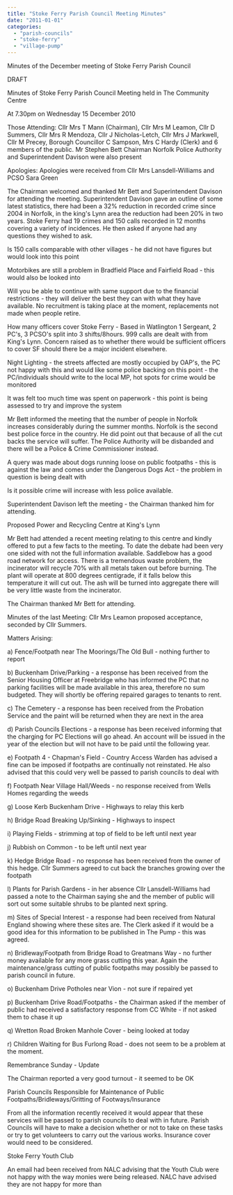 ```yaml
---
title: "Stoke Ferry Parish Council Meeting Minutes"
date: "2011-01-01"
categories: 
  - "parish-councils"
  - "stoke-ferry"
  - "village-pump"
---
```


Minutes of the December meeting of Stoke Ferry Parish Council

DRAFT

Minutes of Stoke Ferry Parish Council Meeting held in The Community Centre

At 7.30pm on Wednesday 15 December 2010

Those Attending: Cllr Mrs T Mann (Chairman), Cllr Mrs M Leamon, Cllr D Summers, Cllr Mrs R Mendoza, Cllr J Nicholas-Letch, Cllr Mrs J Markwell, Cllr M Precey, Borough Councillor C Sampson, Mrs C Hardy (Clerk) and 6 members of the public. Mr Stephen Bett Chairman Norfolk Police Authority and Superintendent Davison were also present

Apologies: Apologies were received from Cllr Mrs Lansdell-Williams and PCSO Sara Green

The Chairman welcomed and thanked Mr Bett and Superintendent Davison for attending the meeting. Superintendent Davison gave an outline of some latest statistics, there had been a 32% reduction in recorded crime since 2004 in Norfolk, in the king's Lynn area the reduction had been 20% in two years. Stoke Ferry had 19 crimes and 150 calls recorded in 12 months covering a variety of incidences. He then asked if anyone had any questions they wished to ask.

Is 150 calls comparable with other villages - he did not have figures but would look into this point

Motorbikes are still a problem in Bradfield Place and Fairfield Road - this would also be looked into

Will you be able to continue with same support due to the financial restrictions - they will deliver the best they can with what they have available. No recruitment is taking place at the moment, replacements not made when people retire.

How many officers cover Stoke Ferry - Based in Watlington 1 Sergeant, 2 PC's, 3 PCSO's split into 3 shifts/8hours. 999 calls are dealt with from King's Lynn. Concern raised as to whether there would be sufficient officers to cover SF should there be a major incident elsewhere.

Night Lighting - the streets affected are mostly occupied by OAP's, the PC not happy with this and would like some police backing on this point - the PC/individuals should write to the local MP, hot spots for crime would be monitored

It was felt too much time was spent on paperwork - this point is being assessed to try and improve the system

Mr Bett informed the meeting that the number of people in Norfolk increases considerably during the summer months. Norfolk is the second best police force in the country. He did point out that because of all the cut backs the service will suffer. The Police Authority will be disbanded and there will be a Police & Crime Commissioner instead.

A query was made about dogs running loose on public footpaths - this is against the law and comes under the Dangerous Dogs Act - the problem in question is being dealt with

Is it possible crime will increase with less police available.

Superintendent Davison left the meeting - the Chairman thanked him for attending.

Proposed Power and Recycling Centre at King's Lynn

Mr Bett had attended a recent meeting relating to this centre and kindly offered to put a few facts to the meeting. To date the debate had been very one sided with not the full information available. Saddlebow has a good road network for access. There is a tremendous waste problem, the incinerator will recycle 70% with all metals taken out before burning. The plant will operate at 800 degrees centigrade, if it falls below this temperature it will cut out. The ash will be turned into aggregate there will be very little waste from the incinerator.

The Chairman thanked Mr Bett for attending.

Minutes of the last Meeting: Cllr Mrs Leamon proposed acceptance, seconded by Cllr Summers.

Matters Arising:

a) Fence/Footpath near The Moorings/The Old Bull - nothing further to report

b) Buckenham Drive/Parking - a response has been received from the Senior Housing Officer at Freebridge who has informed the PC that no parking facilities will be made available in this area, therefore no sum budgeted. They will shortly be offering repaired garages to tenants to rent.

c) The Cemetery - a response has been received from the Probation Service and the paint will be returned when they are next in the area

d) Parish Councils Elections - a response has been received informing that the charging for PC Elections will go ahead. An account will be issued in the year of the election but will not have to be paid until the following year.

e) Footpath 4 - Chapman's Field - Country Access Warden has advised a fine can be imposed if footpaths are continually not reinstated. He also advised that this could very well be passed to parish councils to deal with

f) Footpath Near Village Hall/Weeds - no response received from Wells Homes regarding the weeds

g) Loose Kerb Buckenham Drive - Highways to relay this kerb

h) Bridge Road Breaking Up/Sinking - Highways to inspect

i) Playing Fields - strimming at top of field to be left until next year

j) Rubbish on Common - to be left until next year

k) Hedge Bridge Road - no response has been received from the owner of this hedge. Cllr Summers agreed to cut back the branches growing over the footpath

l) Plants for Parish Gardens - in her absence Cllr Lansdell-Williams had passed a note to the Chairman saying she and the member of public will sort out some suitable shrubs to be planted next spring.

m) Sites of Special Interest - a response had been received from Natural England showing where these sites are. The Clerk asked if it would be a good idea for this information to be published in The Pump - this was agreed.

n) Bridleway/Footpath from Bridge Road to Greatmans Way - no further money available for any more grass cutting this year. Again the maintenance/grass cutting of public footpaths may possibly be passed to parish council in future.

o) Buckenham Drive Potholes near Vion - not sure if repaired yet

p) Buckenham Drive Road/Footpaths - the Chairman asked if the member of public had received a satisfactory response from CC White - if not asked them to chase it up

q) Wretton Road Broken Manhole Cover - being looked at today

r) Children Waiting for Bus Furlong Road - does not seem to be a problem at the moment.

Remembrance Sunday - Update

The Chairman reported a very good turnout - it seemed to be OK

Parish Councils Responsible for Maintenance of Public Footpaths/Bridleways/Gritting of Footways/Insurance

From all the information recently received it would appear that these services will be passed to parish councils to deal with in future. Parish Councils will have to make a decision whether or not to take on these tasks or try to get volunteers to carry out the various works. Insurance cover would need to be considered.

Stoke Ferry Youth Club

An email had been received from NALC advising that the Youth Club were not happy with the way monies were being released. NALC have advised they are not happy for more than
